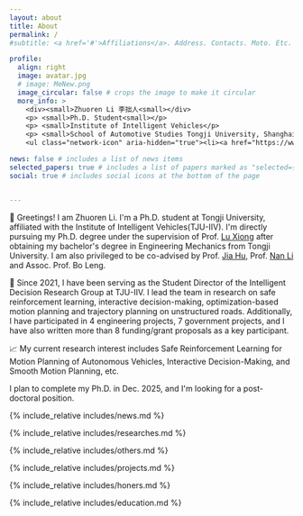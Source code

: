 ```yaml
---
layout: about
title: About
permalink: /
#subtitle: <a href='#'>Affiliations</a>. Address. Contacts. Moto. Etc.

profile:
  align: right
  image: avatar.jpg
  # image: MeNew.png
  image_circular: false # crops the image to make it circular
  more_info: >
    <div><small>Zhuoren Li 李拙人<small></div>
    <p> <small>Ph.D. Student<small></p>
    <p> <small>Institute of Intelligent Vehicles</p>
    <p> <small>School of Automotive Studies Tongji University, Shanghai, China<small></p>
    <ul class="network-icon" aria-hidden="true"><li><a href="https://www.linkedin.com/in/zhuorenli-patrick/" target="_blank" rel="noopener" aria-label="linkedin"><i class="fab fa-linkedin big-icon"></i></a></li><li><a href="https://scholar.google.com.hk/citations?user=5HSKGBUAAAAJ" target="_blank" rel="noopener" aria-label="google-scholar"><i class="fab fa-google-scholar big-icon"></i></a></li><li><a href="/assets/pdf/Zhuoren_Li_CV.pdf" aria-label="cv"><i class="ai ai-cv big-icon"></i></a></li></ul>

news: false # includes a list of news items
selected_papers: true # includes a list of papers marked as "selected={true}"
social: true # includes social icons at the bottom of the page


---
```





<!-- 
👋 Greetings! I am Zhuoren Li. I'm a Ph.D. student at Tongji University, affiliated with the Institute of Intelligent Vehicles(TJU-IIV). I'm directly pursuing my Ph.D. degree under the supervision of [Prof. Lu Xiong](https://auto.tongji.edu.cn/info/1153/6446.htm) after obtaining my bachelor's degree in Engineering Mechanics from Tongji University. My co-advisors are [Prof. Jia Hu](https://scholar.google.com.hk/citations?user=a34GvQoAAAAJ) and [Associate Prof. Bo Leng](https://auto.tongji.edu.cn/info/1169/9473.htm). -->

👋 Greetings! I am Zhuoren Li. I'm a Ph.D. student at Tongji University, affiliated with the Institute of Intelligent Vehicles(TJU-IIV). I'm directly pursuing my Ph.D. degree under the supervision of Prof. [Lu Xiong](https://auto.tongji.edu.cn/info/1153/6446.htm) after obtaining my bachelor's degree in Engineering Mechanics from Tongji University. I am also privileged to be co-advised by Prof. [Jia Hu](https://scholar.google.com/citations?hl=en&user=a34GvQoAAAAJ), Prof. [Nan Li](https://scholar.google.com/citations?hl=en&user=_JnfJFoAAAAJ) and Assoc. Prof. Bo Leng.


🚀 Since 2021, I have been serving as the Student Director of the Intelligent Decision Research Group at TJU-IIV. I lead the team in research on safe reinforcement learning, interactive decision-making, optimization-based motion planning and trajectory planning on unstructured roads. Additionally, I have participated in 4 engineering projects, 7 government projects, and I have also written more than 8 funding/grant proposals as a key participant.

📈 My current research interest includes Safe Reinforcement Learning for Motion Planning of Autonomous Vehicles, Interactive Decision-Making, and Smooth Motion Planning, etc. 

I plan to complete my Ph.D. in Dec. 2025, and I'm looking for a post-doctoral position.








<!-- 👋 Hi there! I’m Simeng Li, a data scientist with an engineering background and a master’s degree in business analytics from Boston University, where I completed my capstone project under the guidance of Professor Shawn Jin. During my studies, I gained practical experience in business analytics and led a cross-company collaboration as the PMO, guiding our team from data insights to implementation.

🚀 Currently, I’m a data mining engineer at a mobile gaming company, focused on increasing product visibility on Google Play. My work spans ASO (App Store Optimization), user acquisition strategies, machine learning model development, and recommendation system optimization, with guidance and collaboration from Professor Hao Fan at Wuhan University. To enhance workflow efficiency, I’ve developed tools like automated comment reply generation and sentiment analysis.

📈 My academic interests lie in recommendation systems and AI applications, especially in integrating large language models (LLMs) with traditional recommendation systems for more personalized experiences. I’m considering a PhD to further pursue these interests.

☕ Outside of work, I’m a coffee enthusiast and proud owner of a Chihuahua named “Coffee.” Looking forward to connecting over shared interests in data and tech! -->



{% include_relative includes/news.md %}

{% include_relative includes/researches.md %}

{% include_relative includes/others.md %}

{% include_relative includes/projects.md %}

{% include_relative includes/honers.md %}

{% include_relative includes/education.md %}

&nbsp;
&nbsp;



